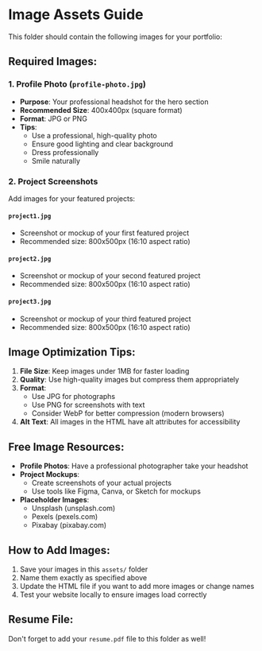 # Image Assets Guide

This folder should contain the following images for your portfolio:

## Required Images:

### 1. Profile Photo (`profile-photo.jpg`)
- **Purpose**: Your professional headshot for the hero section
- **Recommended Size**: 400x400px (square format)
- **Format**: JPG or PNG
- **Tips**: 
  - Use a professional, high-quality photo
  - Ensure good lighting and clear background
  - Dress professionally
  - Smile naturally

### 2. Project Screenshots
Add images for your featured projects:

#### `project1.jpg`
- Screenshot or mockup of your first featured project
- Recommended size: 800x500px (16:10 aspect ratio)

#### `project2.jpg`
- Screenshot or mockup of your second featured project
- Recommended size: 800x500px (16:10 aspect ratio)

#### `project3.jpg`
- Screenshot or mockup of your third featured project
- Recommended size: 800x500px (16:10 aspect ratio)

## Image Optimization Tips:

1. **File Size**: Keep images under 1MB for faster loading
2. **Quality**: Use high-quality images but compress them appropriately
3. **Format**: 
   - Use JPG for photographs
   - Use PNG for screenshots with text
   - Consider WebP for better compression (modern browsers)
4. **Alt Text**: All images in the HTML have alt attributes for accessibility

## Free Image Resources:

- **Profile Photos**: Have a professional photographer take your headshot
- **Project Mockups**: 
  - Create screenshots of your actual projects
  - Use tools like Figma, Canva, or Sketch for mockups
- **Placeholder Images**: 
  - Unsplash (unsplash.com)
  - Pexels (pexels.com)
  - Pixabay (pixabay.com)

## How to Add Images:

1. Save your images in this `assets/` folder
2. Name them exactly as specified above
3. Update the HTML file if you want to add more images or change names
4. Test your website locally to ensure images load correctly

## Resume File:

Don't forget to add your `resume.pdf` file to this folder as well!